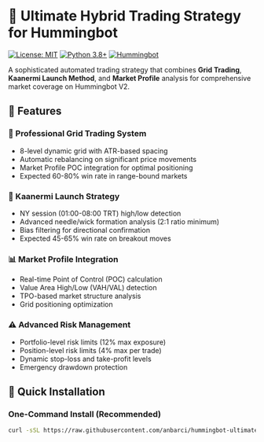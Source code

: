 # 🚀 Ultimate Hybrid Trading Strategy for Hummingbot

[![License: MIT](https://img.shields.io/badge/License-MIT-yellow.svg)](https://opensource.org/licenses/MIT)
[![Python 3.8+](https://img.shields.io/badge/python-3.8+-blue.svg)](https://www.python.org/downloads/)
[![Hummingbot](https://img.shields.io/badge/Hummingbot-2.0+-green.svg)](https://hummingbot.org/)

A sophisticated automated trading strategy that combines **Grid Trading**, **Kaanermi Launch Method**, and **Market Profile** analysis for comprehensive market coverage on Hummingbot V2.

## 🌟 Features

### 🔲 Professional Grid Trading System
- 8-level dynamic grid with ATR-based spacing
- Automatic rebalancing on significant price movements
- Market Profile POC integration for optimal positioning
- Expected 60-80% win rate in range-bound markets

### 🎯 Kaanermi Launch Strategy
- NY session (01:00-08:00 TRT) high/low detection
- Advanced needle/wick formation analysis (2:1 ratio minimum)
- Bias filtering for directional confirmation
- Expected 45-65% win rate on breakout moves

### 📊 Market Profile Integration
- Real-time Point of Control (POC) calculation
- Value Area High/Low (VAH/VAL) detection
- TPO-based market structure analysis
- Grid positioning optimization

### ⚠️ Advanced Risk Management
- Portfolio-level risk limits (12% max exposure)
- Position-level risk limits (4% max per trade)
- Dynamic stop-loss and take-profit levels
- Emergency drawdown protection

## 🚀 Quick Installation

### One-Command Install (Recommended)

```bash
curl -sSL https://raw.githubusercontent.com/anbarci/hummingbot-ultimate-hybrid/main/install.sh | bash
